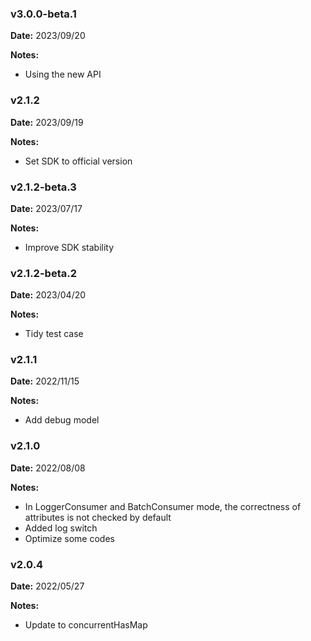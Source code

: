 ### v3.0.0-beta.1
**Date:** 2023/09/20

**Notes:**

* Using the new API

### v2.1.2
**Date:** 2023/09/19

**Notes:**

* Set SDK to official version

### v2.1.2-beta.3
**Date:** 2023/07/17

**Notes:**

* Improve SDK stability

### v2.1.2-beta.2
**Date:** 2023/04/20

**Notes:**

* Tidy test case

### v2.1.1
**Date:** 2022/11/15

**Notes:**

* Add debug model

### v2.1.0
**Date:** 2022/08/08

**Notes:**

* In LoggerConsumer and BatchConsumer mode, the correctness of attributes is not checked by default
* Added log switch
* Optimize some codes

### v2.0.4
**Date:** 2022/05/27

**Notes:**

* Update to concurrentHasMap
